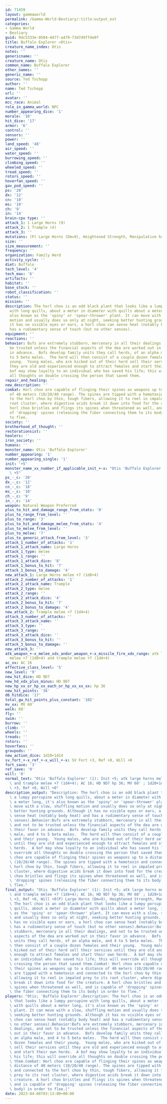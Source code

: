```yaml
---
id: 71459
layout: gammaworld
permalink: /Gamma-World-Bestiary/:title:output_ext
categories:
- Gamma World
- Bestiary
guid: 9dc5333e-0504-4477-a479-73d749ff4e0f
title: Buffalo Explorer «Otis»
creature_name_index: Otis
notes: ''
genericname: ''
creature_name: Otis
common_name: Buffalo Explorer
other_names: ''
generic_name: ''
source: Ted Tschopp
author: ''
name: Ted Tschopp
url: ''
avatar: ''
mcc_race: Animal
role_in_gamma_world: NPC
number_appearing_dice: '1'
morale: '10'
hit_dice: '17'
armor: '6'
control: ''
sensors: ''
power: ''
land_speed: '48'
air_speed: ''
water_speed: ''
burrowing_speed: ''
climbing_speed: ''
wheeled_speed: ''
tread_speed: ''
rotors_speed: ''
hoverfan_speed: ''
gav_pod_speed: ''
ps: '20'
dx: '12'
cn: '18'
ms: '10'
ch: '9'
in: '14'
brain-cpu type: ''
attack_1: 1 Large Horns (9)
attack_2: 1 Trample (4)
attack_3: ''
mutations: (P) Large Horns (Dm=9), Heightened Strength, Manipulative hands
size: ''
size_measurement: ''
frequency: ''
organization: Family Herd
activity_cycle: ''
diet: Buffalo
tech_level: '4'
tech_max: '6'
artifacts: ''
habitat: ''
base_stock: ''
robot_classification: ''
status: ''
mission: ''
description: The horl choo is an odd black plant that looks like a lumpy porcupine
  with long quills, about a meter in diameter with quills about a meter long, it's
  also known as the 'spiny' or 'spear-thrower' plant. It can move with a slow, shuffling
  motion and usually does so only at night, seeking better hunting grounds. Although
  it has no visible eyes or ears, a horl choo can sense heat (notably body heat) and
  has a rudimentary sense of touch (but no other senses).
equipment: ''
reactions: ''
behavior: Bufs are extremely stubborn, mercenary in all their dealings, and not to
  be trusted unless the financial aspects of the dea are worked out in their favor
  in advance.  Bofs develop family units they call herds, of an alpha male, and 4
  to 5 beta males.  The herd will then consist of a couple dozen females and their
  young.  Young males, who are kicked out of their herd sell their services until
  they are old and experienced enough to attract females and start their own herds.  A
  bof may show loyalty to an individual who has saved his life; this will override
  all thoughts on double crossing the person that saved them.
repair_and_healing: ''
new_description: ''
combat: Horl choo are capable of flinging their spines as weapons up to a distance
  of 40 meters (10/20/40 range). The spines are tipped with a hemotoxin and connected
  to the horl choo by thin, tough fibers, allowing it to reel in impaled prey to its
  root cluster, where digestive acids break it down into food for the creature. A
  horl choo bristles and flings its spines when threatened as well, and is capable
  of 'dropping' spines (releasing the fiber connecting them to its body) in order
  to flee.
society: ''
brotherhood_of_thought: ''
restorationsist: ''
healers: ''
iron_society: ''
humans: ''
monster_name: Otis 'Buffalo Explorer'
number_appearing: '1'
number_appearing_single: '1'
init: '+5'
monster_name_xx_number_if_applicable_init_+-x: "Otis 'Buffalo Explorer' (1): Init\
  \ +5"
ps_-_c: '20'
dx_-_c: '12'
cn_-_c: '18'
ms_-_c: '10'
ch_-_c: '9'
in_-_c: '14'
weapon: Natural Weapon Preferred
plus_to_hit_and_damage_range_from_stats: '0'
plus_to_range_from_level: ''
plus_to_range: '3'
plus_to_hit_and_damage_melee_from_stats: '4'
plus_to_melee_from_level: ''
plus_to_melee: '7'
plus_to_generic_attack_from_level: '3'
attack_1_number_of_attacks: '1'
attack_1_attack_name: Large Horns
attack_1_type: melee
attack_1_range: ''
attack_1_attack_dice: '8'
attack_1_bonus_to_hit: '7'
attack_1_bonus_to_damage: '4'
new_attack_1: Large Horns melee +7 (1d8+4)
attack_2_number_of_attacks: '1'
attack_2_attack_name: Trample
attack_2_type: melee
attack_2_range: ''
attack_2_attack_dice: '4'
attack_2_bonus_to_hit: '7'
attack_2_bonus_to_damage: '4'
new_attack_2: Trample melee +7 (1d4+4)
attack_3_number_of_attacks: ''
attack_3_attack_name: ''
attack_3_type: ''
attack_3_range: ''
attack_3_attack_dice: ''
attack_3_bonus_to_hit: ''
attack_3_bonus_to_damage: ''
new_attack_3: ''
atk_weapon_+-x_melee_xdx_andor_weapon_+-x_missile_fire_xdx_range: atk large horns
  melee +7 (1d8+4) and trample melee +7 (1d4+4)
ac_xx: AC 16
effective_class_level: '5'
new_level: '9'
new_hit_dice: HD 9D7
new_hd_xdx_plus_minus: HD 9D7
new_hp_xx_or_hp_xx_each_or_hp_xx_xx_xx: hp 36
new_hit_points: '36'
d6_hitdice: '17'
total_gw_hit_points_plus_constant: '102'
mv_xx: MV 60'
walk: 60'
fly: ''
swim: ''
burrow: ''
climb: ''
wheels: ''
treads: ''
rotors: ''
hoverfans: ''
gravpods: ''
new_action_dice: 1d20+1d14
sv_fort_+-x_ref_+-x_will_+-x: SV Fort +3, Ref +0, Will +0
fort_save: '3'
ref_save: '0'
will: '0'
normal_text: "Otis 'Buffalo Explorer' (1): Init +5; atk large horns melee +7 (1d8+4)\
  \ and trample melee +7 (1d4+4); AC 16; HD 9D7 hp 36; MV 60' ; 1d20+1d14; SV Fort\
  \ +3, Ref +0, Will +0"
description_output: "Description: The horl choo is an odd black plant that looks like\
  \ a lumpy porcupine with long quills, about a meter in diameter with quills about\
  \ a meter long, it's also known as the 'spiny' or 'spear-thrower' plant. It can\
  \ move with a slow, shuffling motion and usually does so only at night, seeking\
  \ better hunting grounds. Although it has no visible eyes or ears, a horl choo can\
  \ sense heat (notably body heat) and has a rudimentary sense of touch (but no other\
  \ senses).Behavior:Bufs are extremely stubborn, mercenary in all their dealings,\
  \ and not to be trusted unless the financial aspects of the dea are worked out in\
  \ their favor in advance.  Bofs develop family units they call herds, of an alpha\
  \ male, and 4 to 5 beta males.  The herd will then consist of a couple dozen females\
  \ and their young.  Young males, who are kicked out of their herd sell their services\
  \ until they are old and experienced enough to attract females and start their own\
  \ herds.  A bof may show loyalty to an individual who has saved his life; this will\
  \ override all thoughts on double crossing the person that saved them.Combat: Horl\
  \ choo are capable of flinging their spines as weapons up to a distance of 40 meters\
  \ (10/20/40 range). The spines are tipped with a hemotoxin and connected to the\
  \ horl choo by thin, tough fibers, allowing it to reel in impaled prey to its root\
  \ cluster, where digestive acids break it down into food for the creature. A horl\
  \ choo bristles and flings its spines when threatened as well, and is capable of\
  \ 'dropping' spines (releasing the fiber connecting them to its body) in order to\
  \ flee."
final_output: "Otis 'Buffalo Explorer' (1): Init +5; atk large horns melee +7 (1d8+4)\
  \ and trample melee +7 (1d4+4); AC 16; HD 9D7 hp 36; MV 60' ; 1d20+1d14; SV Fort\
  \ +3, Ref +0, Will +0(P) Large Horns (Dm=9), Heightened Strength, Manipulative handsDescription:\
  \ The horl choo is an odd black plant that looks like a lumpy porcupine with long\
  \ quills, about a meter in diameter with quills about a meter long, it's also known\
  \ as the 'spiny' or 'spear-thrower' plant. It can move with a slow, shuffling motion\
  \ and usually does so only at night, seeking better hunting grounds. Although it\
  \ has no visible eyes or ears, a horl choo can sense heat (notably body heat) and\
  \ has a rudimentary sense of touch (but no other senses).Behavior:Bufs are extremely\
  \ stubborn, mercenary in all their dealings, and not to be trusted unless the financial\
  \ aspects of the dea are worked out in their favor in advance.  Bofs develop family\
  \ units they call herds, of an alpha male, and 4 to 5 beta males.  The herd will\
  \ then consist of a couple dozen females and their young.  Young males, who are\
  \ kicked out of their herd sell their services until they are old and experienced\
  \ enough to attract females and start their own herds.  A bof may show loyalty to\
  \ an individual who has saved his life; this will override all thoughts on double\
  \ crossing the person that saved them.Combat: Horl choo are capable of flinging\
  \ their spines as weapons up to a distance of 40 meters (10/20/40 range). The spines\
  \ are tipped with a hemotoxin and connected to the horl choo by thin, tough fibers,\
  \ allowing it to reel in impaled prey to its root cluster, where digestive acids\
  \ break it down into food for the creature. A horl choo bristles and flings its\
  \ spines when threatened as well, and is capable of 'dropping' spines (releasing\
  \ the fiber connecting them to its body) in order to flee."
players: "Otis; 'Buffalo Explorer';Description: The horl choo is an odd black plant\
  \ that looks like a lumpy porcupine with long quills, about a meter in diameter\
  \ with quills about a meter long, it's also known as the 'spiny' or 'spear-thrower'\
  \ plant. It can move with a slow, shuffling motion and usually does so only at night,\
  \ seeking better hunting grounds. Although it has no visible eyes or ears, a horl\
  \ choo can sense heat (notably body heat) and has a rudimentary sense of touch (but\
  \ no other senses).Behavior:Bufs are extremely stubborn, mercenary in all their\
  \ dealings, and not to be trusted unless the financial aspects of the dea are worked\
  \ out in their favor in advance.  Bofs develop family units they call herds, of\
  \ an alpha male, and 4 to 5 beta males.  The herd will then consist of a couple\
  \ dozen females and their young.  Young males, who are kicked out of their herd\
  \ sell their services until they are old and experienced enough to attract females\
  \ and start their own herds.  A bof may show loyalty to an individual who has saved\
  \ his life; this will override all thoughts on double crossing the person that saved\
  \ them.Combat: Horl choo are capable of flinging their spines as weapons up to a\
  \ distance of 40 meters (10/20/40 range). The spines are tipped with a hemotoxin\
  \ and connected to the horl choo by thin, tough fibers, allowing it to reel in impaled\
  \ prey to its root cluster, where digestive acids break it down into food for the\
  \ creature. A horl choo bristles and flings its spines when threatened as well,\
  \ and is capable of 'dropping' spines (releasing the fiber connecting them to its\
  \ body) in order to flee.|"
date: 2023-04-06T03:13:00+00:00
---
```

</br>